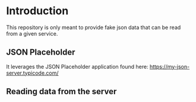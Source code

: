 # Introduction
This repository is only meant to provide fake json data that can be read from a given service. 

## JSON Placeholder
It leverages the JSON Placeholder application found here: https://my-json-server.typicode.com/


## Reading data from the server
